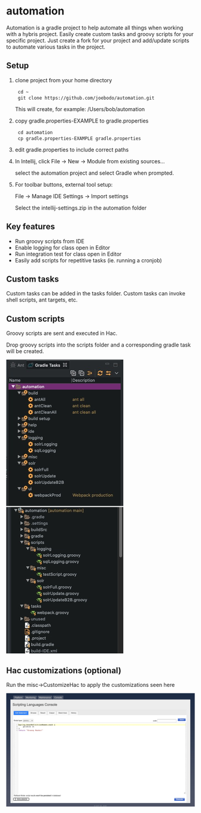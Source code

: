 # automation

Automation is a gradle project to help automate all things when working with a hybris project. Easily create custom tasks and groovy scripts for your specific project. Just create a fork for your project and add/update scripts to automate various tasks in the project.

## Setup
1. clone project from your home directory

		cd ~
		git clone https://github.com/joebodo/automation.git

   This will create, for example: /Users/bob/automation

2. copy gradle.properties-EXAMPLE to gradle.properties

		cd automation
		cp gradle.properties-EXAMPLE gradle.properties

3. edit gradle.properties to include correct paths

4. In Intellij, click File -> New -> Module from existing sources...

    select the automation project and select Gradle when prompted.

5. For toolbar buttons, external tool setup:

    File -> Manage IDE Settings -> Import settings

    Select the intellij-settings.zip in the automation folder

## Key features
* Run groovy scripts from IDE
* Enable logging for class open in Editor
* Run integration test for class open in Editor
* Easily add scripts for repetitive tasks  (ie. running a cronjob)

## Custom tasks
Custom tasks can be added in the tasks folder. Custom tasks can invoke shell scripts, ant targets, etc.

## Custom scripts
Groovy scripts are sent and executed in Hac.

Drop groovy scripts into the scripts folder and a corresponding gradle task will be created.

![Tasks](.assets/tasks.jpg) ![Scripts](.assets/scripts.jpg)

## Hac customizations (optional)
Run the misc->CustomizeHac to apply the customizations seen here

![HAC](.assets/hac.jpg)
